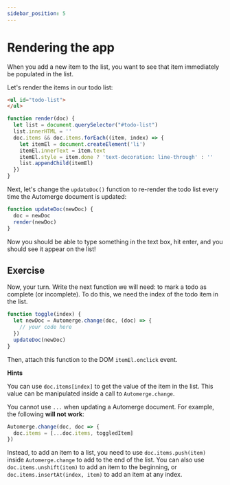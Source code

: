 ```yaml
---
sidebar_position: 5
---
```


# Rendering the app

When you add a new item to the list, you want to see that item immediately be populated in the list.

Let's render the items in our todo list:

```html
<ul id="todo-list">
</ul>
```

```js
function render(doc) {
  let list = document.querySelector("#todo-list")
  list.innerHTML = ''
  doc.items && doc.items.forEach((item, index) => {
    let itemEl = document.createElement('li')
    itemEl.innerText = item.text
    itemEl.style = item.done ? 'text-decoration: line-through' : ''
    list.appendChild(itemEl)
  })
}
```

Next, let's change the `updateDoc()` function to re-render the todo list every time the Automerge document is updated:

```js
function updateDoc(newDoc) {
  doc = newDoc
  render(newDoc)
}
```

Now you should be able to type something in the text box, hit enter, and you should see it appear on the list!

## Exercise 

Now, your turn. Write the next function we will need: to mark a todo as complete
(or incomplete). To do this, we need the index of the todo item in the list.

```js
function toggle(index) {
  let newDoc = Automerge.change(doc, (doc) => {
    // your code here
  })
  updateDoc(newDoc)
}
```

Then, attach this function to the DOM `itemEl.onclick` event.

**Hints**

You can use `doc.items[index]` to get the value of the item in the list. This value can be manipulated inside a call to `Automerge.change`.

You cannot use `...` when updating a Automerge document. For example, the following **will not work**:

```js
Automerge.change(doc, doc => {
  doc.items = [...doc.items, toggledItem]
})
```

Instead, to add an item to a list, you need to use `doc.items.push(item)` inside `Automerge.change` to add to the end of the list. You can also use `doc.items.unshift(item)` to add an item to the beginning, or `doc.items.insertAt(index, item)` to add an item at any index.
